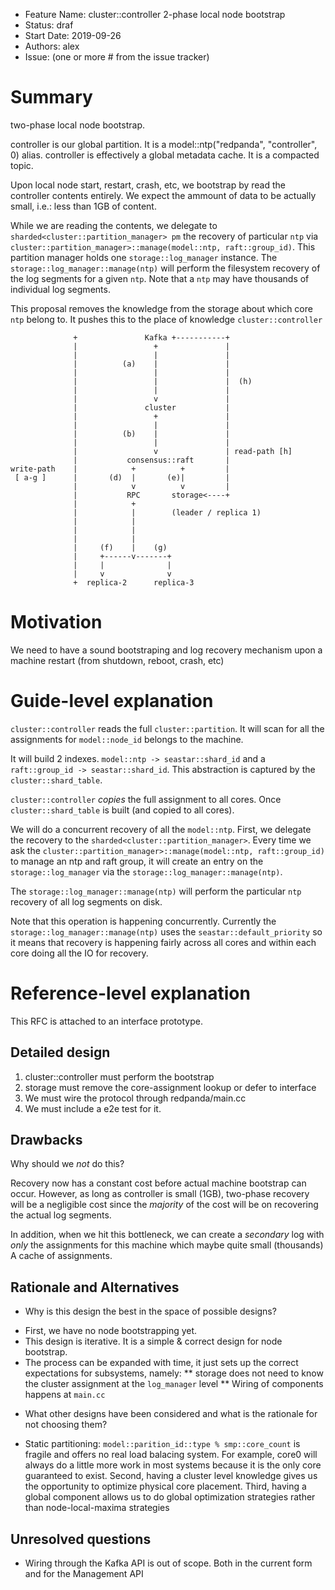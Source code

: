 - Feature Name: cluster::controller 2-phase local node bootstrap
- Status: draf
- Start Date: 2019-09-26
- Authors: alex
- Issue: (one or more # from the issue tracker)

# Summary

two-phase local node bootstrap.

controller is our global partition. It is a model::ntp("redpanda", "controller", 0) alias.
controller is effectively a global metadata cache. It is a compacted topic.

Upon local node start, restart, crash, etc,
we bootstrap by read the controller contents entirely. We expect the
ammount of data to be actually small, i.e.: less than 1GB of content.

While we are reading the contents, we delegate to
`sharded<cluster::partition_manager> pm` the recovery of particular `ntp` via
`cluster::partition_manager>::manage(model::ntp, raft::group_id)`.
This partition manager holds one `storage::log_manager` instance. The
`storage::log_manager::manage(ntp)` will perform the filesystem recovery of
the log segments for a given `ntp`. Note that a `ntp` may have thousands
of individual log segments.

This proposal removes the knowledge from the storage about which core `ntp`
belong to. It pushes this to the place of knowledge `cluster::controller`



```
              +               Kafka +-----------+
              |                 +               |
              |                 |               |
              |          (a)    |               |
              |                 |               |
              |                 |               |  (h)
              |                 |               |
              |                 v               |
              |               cluster           |
              |                 +               |
              |                 |               |
              |          (b)    |               |
              |                 |               |
              |                 v               | read-path [h]
              |           consensus::raft       |
write-path    |            +          +         |
 [ a-g ]      |       (d)  |       (e)|         |
              |            v          v         |
              |           RPC       storage<----+
              |            +
              |            |        (leader / replica 1)
              |            |
              |            |
              |            |
              |     (f)    |    (g)
              |     +------v-------+
              |     |              |
              |     v              v
              +  replica-2      replica-3

```

# Motivation

We need to have a sound bootstraping and log recovery mechanism
upon a machine restart (from shutdown, reboot, crash, etc)

# Guide-level explanation

`cluster::controller` reads the full `cluster::partition`. It will scan for
all the assignments for `model::node_id` belongs to the machine.

It will build 2 indexes. `model::ntp -> seastar::shard_id` and a
`raft::group_id -> seastar::shard_id`. This abstraction is captured by
the `cluster::shard_table`.

`cluster::controller` _copies_ the full assignment to all cores.
Once `cluster::shard_table` is built (and copied to all cores).

We will do a concurrent recovery of all the `model::ntp`. First,
we delegate the recovery to the `sharded<cluster::partition_manager>`.
Every time we ask the
`cluster::partition_manager>::manage(model::ntp, raft::group_id)` to
manage an ntp and raft group, it will create an entry on the
`storage::log_manager` via the `storage::log_manager::manage(ntp)`.

The `storage::log_manager::manage(ntp)` will perform the particular `ntp`
recovery of all log segments on disk.

Note that this operation is happening concurrently. Currently the
`storage::log_manager::manage(ntp)` uses the `seastar::default_priority`
so it means that recovery is happening fairly across all cores and within
each core doing all the IO for recovery.

# Reference-level explanation

This RFC is attached to an interface prototype.

## Detailed design


1. cluster::controller must perform the bootstrap
2. storage must remove the core-assignment lookup or defer to interface
3. We must wire the protocol through redpanda/main.cc
4. We must include a e2e test for it.

## Drawbacks

Why should we *not* do this?

Recovery now has a constant cost before actual machine bootstrap can occur.
However, as long as controller is small (1GB), two-phase recovery will be a
negligible cost since the _majority_ of the cost will be on recovering the
actual log segments.

In addition, when we hit this bottleneck, we can create a _secondary_ log
with _only_ the assignments for this machine which maybe quite small (thousands)
A cache of assignments.

## Rationale and Alternatives

- Why is this design the best in the space of possible designs?

* First, we have no node bootstrapping yet.
* This design is iterative. It is a simple & correct design for node bootstrap.
* The process can be expanded with time, it just sets up the correct
  expectations for subsystems, namely:
  **  storage does not need to know the cluster assignment at the
      `log_manager` level
  **  Wiring of components happens at `main.cc`


- What other designs have been considered and what is the rationale for not choosing them?

* Static partitioning:
  `model::parition_id::type % smp::core_count` is fragile and offers no real
  load balacing system. For example, core0 will always do a little more work
  in most systems because it is the only core guaranteed to exist.
  Second, having a cluster level knowledge gives us the opportunity to optimize
  physical core placement.
  Third, having a global component allows us to do global optimization
  strategies rather than node-local-maxima strategies

## Unresolved questions


* Wiring through the Kafka API is out of scope.
  Both in the current form and for the Management API
